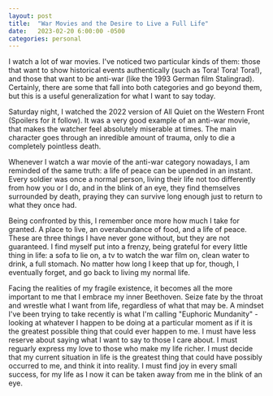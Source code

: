 ```yaml
---
layout: post
title:  "War Movies and the Desire to Live a Full Life"
date:   2023-02-20 6:00:00 -0500
categories: personal
---
```


I watch a lot of war movies. I've noticed two particular kinds of them: those that want to show historical events authentically (such as Tora! Tora! Tora!), and those that want to be anti-war (like the 1993 German film Stalingrad). Certainly, there are some that fall into both categories and go beyond them, but this is a useful generalization for what I want to say today.

Saturday night, I watched the 2022 version of All Quiet on the Western Front (Spoilers for it follow). It was a very good example of an anti-war movie, that makes the watcher feel absolutely miserable at times. The main character goes through an inredible amount of trauma, only to die a completely pointless death.

Whenever I watch a war movie of the anti-war category nowadays, I am reminded of the same truth: a life of peace can be upended in an instant. Every soldier was once a normal person, living their life not too differently from how you or I do, and in the blink of an eye, they find themselves surrounded by death, praying they can survive long enough just to return to what they once had. 

Being confronted by this, I remember once more how much I take for granted. A place to live, an overabundance of food, and a life of peace. These are three things I have never gone without, but they are not guaranteed. I find myself put into a frenzy, being grateful for every little thing in life: a sofa to lie on, a tv to watch the war film on, clean water to drink, a full stomach. No matter how long I keep that up for, though, I eventually forget, and go back to living my normal life.

Facing the realities of my fragile existence, it becomes all the more important to me that I embrace my inner Beethoven. Seize fate by the throat and wrestle what I want from life, regardless of what that may be. A mindset I've been trying to take recently is what I'm calling "Euphoric Mundanity" - looking at whatever I happen to be doing at a particular moment as if it is the greatest possible thing that could ever happen to me. I must have less reserve about saying what I want to say to those I care about. I must reguarly express my love to those who make my life richer. I must decide that my current situation in life is the greatest thing that could have possibly occurred to me, and think it into reality. I must find joy in every small success, for my life as I now it can be taken away from me in the blink of an eye.
